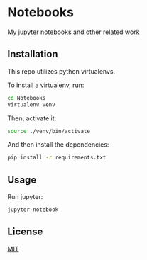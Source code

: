 # Notebooks
My jupyter notebooks and other related work

## Installation

This repo utilizes python virtualenvs.

To install a virtualenv, run:

```bash
cd Notebooks
virtualenv venv
```

Then, activate it:

```bash
source ./venv/bin/activate
```

And then install the dependencies:
```bash
pip install -r requirements.txt
```

## Usage

Run jupyter:

```bash
jupyter-notebook
```

## License
[MIT](https://choosealicense.com/licenses/mit/)

